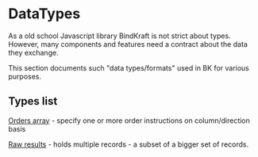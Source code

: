 # DataTypes

As a old school Javascript library BindKraft is not strict about types. However, many components and features need a contract about the data they exchange.

This section documents such "data types/formats" used in BK for various purposes.

## Types list

[Orders array](ordersarray.md) - specify one or more order instructions on column/direction basis

[Raw results](rawresults.md) - holds multiple records - a subset of a bigger set of records.
